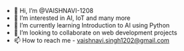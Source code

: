 - 👋 Hi, I’m @VAISHNAVI-1208
- 👀 I’m interested in AI, IoT and many more
- 🌱 I’m currently learning Introduction to AI using Python
- 💞️ I’m looking to collaborate on web development projects 
- 📫 How to reach me - vaishnavi.singh1202@gmail.com

<!---
VAISHNAVI-1208/VAISHNAVI-1208 is a ✨ special ✨ repository because its `README.md` (this file) appears on your GitHub profile.
You can click the Preview link to take a look at your changes.
--->
